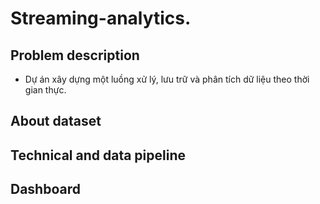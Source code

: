 # Streaming-analytics.
## Problem description

- Dự án xây dựng một luồng xử lý, lưu trữ và phân tích  dữ liệu theo thời gian thực. 
## About dataset

## Technical and data pipeline


## Dashboard
